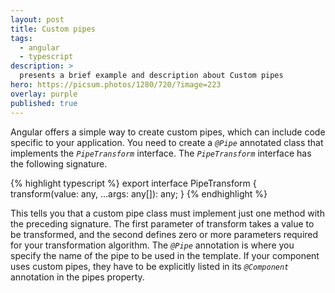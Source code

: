 ```yaml
---
layout: post
title: Custom pipes
tags:
  - angular
  - typescript
description: >
  presents a brief example and description about Custom pipes
hero: https://picsum.photos/1280/720/?image=223
overlay: purple
published: true
---
```


Angular offers a simple way to create custom pipes, which can include code specific to your application. You need to create a *`@Pipe`* annotated class that implements the *`PipeTransform`* interface. The *`PipeTransform`* interface has the following signature.

{% highlight typescript %}
export interface PipeTransform {
    transform(value: any, …args: any[]): any;
}
{% endhighlight %}

This tells you that a custom pipe class must implement just one method with the preceding signature. The first parameter of transform takes a value to be transformed, and the second defines zero or more parameters required for your transformation algorithm. The *`@Pipe`* annotation is where you specify the name of the pipe to be used in the template. If your component uses custom pipes, they have to be explicitly listed in its *`@Component`* annotation in the pipes property.
